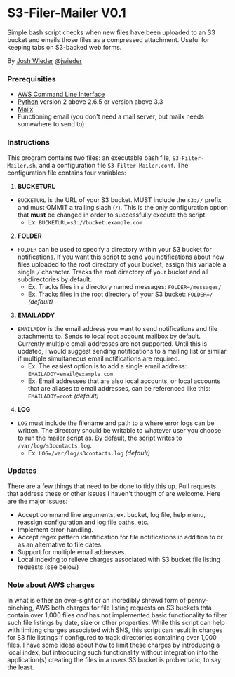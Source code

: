 # S3-Filer-Mailer V0.1
Simple bash script checks when new files have been uploaded to an S3 bucket and emails those files as a compressed attachment. Useful for keeping tabs on S3-backed web forms.

By [Josh Wieder](http://joshwieder.net)
[@jwieder](https://github.com/jwieder)

### Prerequisities
* [AWS Command Line Interface](https://docs.aws.amazon.com/cli/latest/userguide/installing.html)
* [Python](https://www.python.org/downloads/) version 2 above 2.6.5 or version above 3.3
* [Mailx](http://linux.die.net/man/1/mailx)
* Functioning email (you don't need a mail server, but mailx needs somewhere to send to)

### Instructions
This program contains two files: an executable bash file, `S3-Filter-Mailer.sh`, and a configuration file `S3-Filter-Mailer.conf`. The configuration file contains four variables:

1. **BUCKETURL**
  * `BUCKETURL` is the URL of your S3 bucket. MUST include the `s3://` prefix and must OMMIT a trailing slash (`/`). This is the only configuration option that **must** be changed in order to successfully execute the script.
    * Ex. `BUCKETURL=s3://bucket.example.com`
2. **FOLDER**
  * `FOLDER` can be used to specify a directory within your S3 bucket for notifications. If you want this script to send you notifications about new files uploaded to the root directory of your bucket, assign this variable a single `/` character. Tracks the root directory of your bucket and all subdirectories by default.
    * Ex. Tracks files in a directory named messages: `FOLDER=/messages/`
	* Ex. Tracks files in the root directory of your S3 bucket: `FOLDER=/` *(default)*
3. **EMAILADDY**
  * `EMAILADDY` is the email address you want to send notifications and file attachments to. Sends to local root account mailbox by default. Currently multiple email addresses are not supported. Until this is updated, I would suggest sending notifications to a mailing list or similar if multiple simultaneous email notifications are required.
    * Ex. The easiest option is to add a single email address: `EMAILADDY=email@example.com`
	* Ex. Email addresses that are also local accounts, or local accounts that are aliases to email addresses, can be referenced like this: `EMAILADDY=root` *(default)*
4. **LOG**
  * `LOG` must include the filename and path to a where error logs can be written.  The directory should be writable to whatever user you choose to run the mailer script as. By default, the script writes to `/var/log/s3contacts.log`.
    * Ex. `LOG=/var/log/s3contacts.log` *(default)*

### Updates
There are a few things that need to be done to tidy this up. Pull requests that address these or other issues I haven't thought of are welcome. Here are the major issues:

* Accept command line arguments, ex. bucket, log file, help menu, reassign configuration and log file paths, etc.
* Implement error-handling.
* Accept regex pattern identification for file notifications in addition to or as an alternative to file dates.
* Support for multiple email addresses.
* Local indexing to relieve charges associated with S3 bucket file listing requests (see below)

### Note about AWS charges
In what is either an over-sight or an incredibly shrewd form of penny-pinching, AWS both charges for file listing requests on S3 buckets thta contain over 1,000 files *and* has not implemented basic functionality to filter such file listings by date, size or other properties. While this script can help with limiting charges associated with SNS, this script can result in charges for S3 file listings if configured to track directories containing over 1,000 files. I have some ideas about how to limit these charges by introducing a local index, but introducing such functionality without integration into the application(s) creating the files in a users S3 bucket is problematic, to say the least.